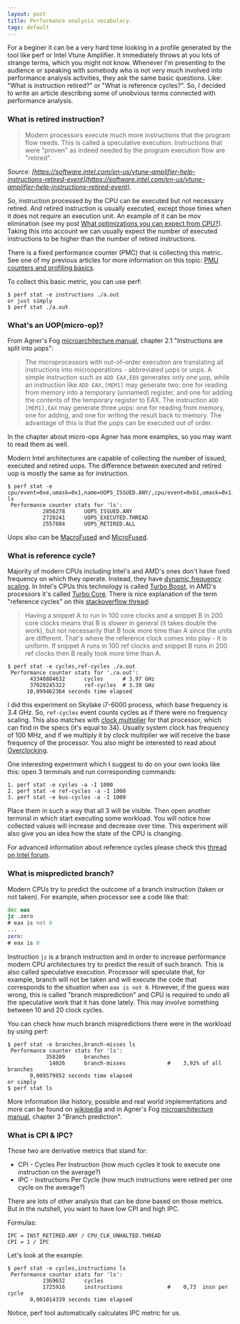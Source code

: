 ```yaml
---
layout: post
title: Performance analysis vocabulary.
tags: default
---
```


For a beginer it can be a very hard time looking in a profile generated by the tool like perf or Intel Vtune Amplifier. It immediately throws at you lots of strange terms, which you might not know. Whenever I'm presenting to the audience or speaking with somebody who is not very much involved into performance analysis activities, they ask the same basic questions. Like: "What is instruction retired?" or "What is reference cycles?". So, I decided to write an article describing some of unobvious terms connected with performance analysis.

### What is retired instruction?

> Modern processors execute much more instructions that the program flow needs. This is called a speculative execution. Instructions that were "proven" as indeed needed by the program execution flow are "retired".

*Source: [https://software.intel.com/en-us/vtune-amplifier-help-instructions-retired-event](https://software.intel.com/en-us/vtune-amplifier-help-instructions-retired-event).*

So, instruction processed by the CPU can be executed but not necessary retired. And retired instruction is usually executed, except those times when it does not require an execution unit. An example of it can be mov elimination (see my post [What optimizations you can expect from CPU?](https://dendibakh.github.io/blog/2018/04/22/What-optimizations-you-can-expect-from-CPU)). Taking this into account we can usually expect the number of executed instructions to be higher than the number of retired instructions.

There is a fixed performance counter (PMC) that is collecting this metric. See one of my previous articles for more information on this topic: [PMU counters and profiling basics](https://dendibakh.github.io/blog/2018/06/01/PMU-counters-and-profiling-basics).

To collect this basic metric, you can use perf:
```
$ perf stat -e instructions ./a.out
or just simply
$ perf stat ./a.out
```

### What's an UOP(micro-op)?

From Agner's Fog [microarchitecture manual](www.agner.org/optimize/microarchitecture.pdf), chapter 2.1 "Instructions are split into µops":
> The microprocessors with out-of-order execution are translating all instructions into microoperations - abbreviated µops or uops. A simple instruction such as `ADD EAX,EBX` generates only one µop, while an instruction like `ADD EAX,[MEM1]` may generate two: one for reading from memory into a temporary (unnamed) register, and one for adding the contents of the temporary register to EAX. The instruction `ADD [MEM1],EAX` may generate three µops: one for reading from memory, one for adding, and one for writing the result back to memory. The advantage of this is that the µops can be executed out of order.

In the chapter about micro-ops Agner has more examples, so you may want to read them as well. 

Modern Intel architectures are capable of collecting the number of issued, executed and retired uops. The difference between executed and retired uop is mostly the same as for instruction.

```
$ perf stat -e cpu/event=0xe,umask=0x1,name=UOPS_ISSUED.ANY/,cpu/event=0xb1,umask=0x1,name=UOPS_EXECUTED.THREAD/,cpu/event=0xc2,umask=0x1,name=UOPS_RETIRED.ALL/ ls
 Performance counter stats for 'ls':
           2856278      UOPS_ISSUED.ANY                                             
           2720241      UOPS_EXECUTED.THREAD                                        
           2557884      UOPS_RETIRED.ALL
```

Uops also can be [MacroFused](https://dendibakh.github.io/blog/2018/02/23/MacroFusion-in-Intel-CPUs) and [MicroFused](https://dendibakh.github.io/blog/2018/02/15/MicroFusion-in-Intel-CPUs). 

### What is reference cycle?

Majority of modern CPUs including Intel's and AMD's ones don't have fixed frequency on which they operate. Instead, they have [dynamic frequency scaling](https://en.wikipedia.org/wiki/Dynamic_frequency_scaling). In Intel's CPUs this technology is called [Turbo Boost](https://en.wikipedia.org/wiki/Intel_Turbo_Boost), in AMD's processors it's called [Turbo Core](https://en.wikipedia.org/wiki/AMD_Turbo_Core). There is nice explanation of the term "reference cycles" on this [stackoverflow thread](https://stackoverflow.com/questions/43356721/papi-what-does-clock-reference-cycles-mean):
> Having a snippet A to run in 100 core clocks and a snippet B in 200 core clocks means that B is slower in general (it takes double the work), but not necessarily that B took more time than A since the units are different. That's where the reference clock comes into play - it is uniform.
If snippet A runs in 100 ref clocks and snippet B runs in 200 ref clocks then B really took more time than A.

```
$ perf stat -e cycles,ref-cycles ./a.out
 Performance counter stats for './a.out':
       43340884632      cycles		# 3.97 GHz
       37028245322      ref-cycles	# 3.39 GHz
      10,899462364 seconds time elapsed
```

I did this experiment on Skylake i7-6000 process, which base frequency is 3.4 GHz. So, `ref-cycles` event counts cycles as if there were no frequency scaling. This also matches with [clock multiplier](https://en.wikipedia.org/wiki/CPU_multiplier) for that processor, which can find in the specs (it's equal to 34). Usually system clock has frequency of 100 MHz, and if we multiply it by clock multiplier we will receive the base frequency of the processor. You also might be interested to read about [Overclocking](https://en.wikipedia.org/wiki/Overclocking).

One interesting experiment which I suggest to do on your own looks like this: open 3 terminals and run corresponding commands:
```
1. perf stat -e cycles -a -I 1000
2. perf stat -e ref-cycles -a -I 1000
3. perf stat -e bus-cycles -a -I 1000
```
Place them in such a way that all 3 will be visible. Then open another terminal in which start executing some workload. You will notice how collected values will increase and decrease over time. This experiment will also give you an idea how the state of the CPU is changing.

For advanced information about reference cycles please check this [thread on Intel forum](https://software.intel.com/en-us/forums/software-tuning-performance-optimization-platform-monitoring/topic/597903).

### What is mispredicted branch?

Modern CPUs try to predict the outcome of a branch instruction (taken or not taken). For example, when processor see a code like that:
```asm
dec eax
jz .zero
# eax is not 0
...
zero:
# eax is 0
```

Instruction `jz` is a branch instruction and in order to increase performance modern CPU architectures try to predict the result of such branch. This is also called speculative execution. Processor will speculate that, for example, branch will not be taken and will execute the code that corresponds to the situation when `eax is not 0`. However, if the guess was wrong, this is called "branch misprediction" and CPU is required to undo all the speculative work that it has done lately. This may involve something between 10 and 20 clock cycles.

You can check how much branch mispredictions there were in the workload by using perf:
```
$ perf stat -e branches,branch-misses ls
 Performance counter stats for 'ls':
            358209      branches                                                    
             14026      branch-misses             #    3,92% of all branches        
       0,009579852 seconds time elapsed
or simply
$ perf stat ls
```

More information like history, possible and real world implementations and more can be found on [wikipedia](https://en.wikipedia.org/wiki/Branch_predictor) and in Agner's Fog [microarchitecture manual](www.agner.org/optimize/microarchitecture.pdf), chapter 3 "Branch prediction".

### What is CPI & IPC?

Those two are derivative metrics that stand for:
* CPI - Cycles Per Instruction (how much cycles it took to execute one instruction on the average?)
* IPC - Instructions Per Cycle (how much instructions were retired per one cycle on the average?)

There are lots of other analysis that can be done based on those metrics. But in the nutshell, you want to have low CPI and high IPC. 

Formulas:
```
IPC = INST_RETIRED.ANY / CPU_CLK_UNHALTED.THREAD
CPI = 1 / IPC
```

Let's look at the example:

```
$ perf stat -e cycles,instructions ls
 Performance counter stats for 'ls':
           2369632      cycles                                                      
           1725916      instructions              #    0,73  insn per cycle         
       0,001014339 seconds time elapsed
```

Notice, perf tool automatically calculates IPC metric for us.
